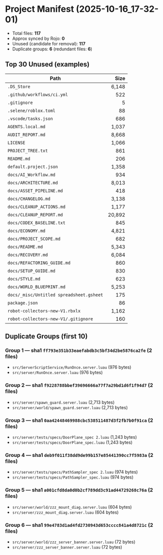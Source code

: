 # Project Manifest (2025-10-16_17-32-01)
- Total files: **117**
- Approx synced by Rojo: **0**
- Unused (candidate for removal): **117**
- Duplicate groups: **6** (redundant files: **6**)

## Top 30 Unused (examples)
| Path | Size |
| --- | ---: |
| `.DS_Store` | 6,148 |
| `.github/workflows/ci.yml` | 522 |
| `.gitignore` | 5 |
| `.selene/roblox.toml` | 88 |
| `.vscode/tasks.json` | 686 |
| `AGENTS.local.md` | 1,037 |
| `AUDIT_REPORT.md` | 8,668 |
| `LICENSE` | 1,066 |
| `PROJECT_TREE.txt` | 861 |
| `README.md` | 206 |
| `default.project.json` | 1,358 |
| `docs/AI_Workflow.md` | 934 |
| `docs/ARCHITECTURE.md` | 8,013 |
| `docs/ASSET_PIPELINE.md` | 418 |
| `docs/CHANGELOG.md` | 3,138 |
| `docs/CLEANUP_ACTIONS.md` | 1,177 |
| `docs/CLEANUP_REPORT.md` | 20,892 |
| `docs/CODEX_BASELINE.txt` | 845 |
| `docs/ECONOMY.md` | 4,821 |
| `docs/PROJECT_SCOPE.md` | 682 |
| `docs/README.md` | 5,343 |
| `docs/RECOVERY.md` | 6,084 |
| `docs/REFACTORING_GUIDE.md` | 860 |
| `docs/SETUP_GUIDE.md` | 830 |
| `docs/STYLE.md` | 623 |
| `docs/WORLD_BLUEPRINT.md` | 5,253 |
| `docs/_misc/Untitled spreadsheet.gsheet` | 175 |
| `package.json` | 86 |
| `robot-collectors-new-V1.rbxlx` | 1,162 |
| `robot-collectors-new-V1/.gitignore` | 160 |

## Duplicate Groups (first 10)

### Group 1 — sha1 `ff793e351b33eaefabdb3c5bf34d2be5876ca2fe` (2 files)
- `src/ServerScriptService/RunOnce.server.luau` (976 bytes)
- `src/server/RunOnce.server.luau` (976 bytes)

### Group 2 — sha1 `f9228788bbef39696666a77f7a29bd1d6f1f94d7` (2 files)
- `src/server/spawn_guard.server.luau` (2,713 bytes)
- `src/server/world/spawn_guard.server.luau` (2,713 bytes)

### Group 3 — sha1 `0aa42448469988cbc538511487d3f2fb7b0f91ca` (2 files)
- `src/server/tests/specs/DoorPlane_spec 2.luau` (1,243 bytes)
- `src/server/tests/specs/DoorPlane_spec.luau` (1,243 bytes)

### Group 4 — sha1 `deb9f011f38dd9de99b157e85441390cc7f5983a` (2 files)
- `src/server/tests/specs/PathSampler_spec 2.luau` (974 bytes)
- `src/server/tests/specs/PathSampler_spec.luau` (974 bytes)

### Group 5 — sha1 `a001cfd8da0d0b2cf789dd3c91ad44729268c76a` (2 files)
- `src/server/world/zzz_mount_diag.server.luau` (604 bytes)
- `src/server/zzz_mount_diag.server.luau` (604 bytes)

### Group 6 — sha1 `99e4783d1ad4fd2730943d653cccc841a4d8721c` (2 files)
- `src/server/world/zzz_server_banner.server.luau` (72 bytes)
- `src/server/zzz_server_banner.server.luau` (72 bytes)
